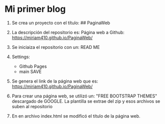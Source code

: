 # Mi primer blog

1. Se crea un proyecto con el título: ## PaginaWeb

2. La descripción del repositorio es: 
   Página web a Github: https://miriam410.github.io/PaginaWeb/

3. Se iniciaiza el repositorio con un: READ ME

4. Settings: 
   - Github Pages
   - main
  SAVE

5. Se genera el link de la página web que es: https://miriam410.github.io/PaginaWeb/

6. Para crear una página web, se utilizó un: "FREE BOOTSTRAP THEMES" descargado de GOOGLE.
   La plantilla se extrae del zip y esos archivos se suben al repositorio

7. En en archivo index.html se modificó el título de la página web.
